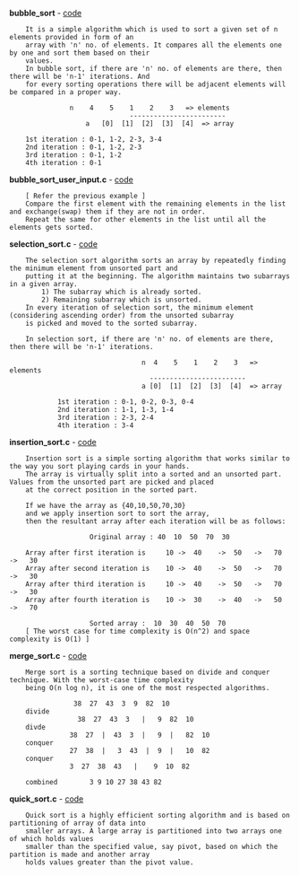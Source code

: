 **bubble_sort** - <a href = "https://github.com/abinashprabakar/Advanced-C/blob/main/DSA/sort/bubble_sort.c">code</a>

		It is a simple algorithm which is used to sort a given set of n elements provided in form of an 
		array with 'n' no. of elements. It compares all the elements one by one and sort them based on their 
		values.
		In bubble sort, if there are 'n' no. of elements are there, then there will be 'n-1' iterations. And 
		for every sorting operations there will be adjacent elements will be compared in a proper way.

				   n	4    5    1    2    3	=> elements
	                              ------------------------
			           a   [0]  [1]  [2]  [3]  [4]	=> array

		1st iteration : 0-1, 1-2, 2-3, 3-4
		2nd iteration : 0-1, 1-2, 2-3
		3rd iteration : 0-1, 1-2
		4th iteration : 0-1

**bubble_sort_user_input.c** - <a href = "https://github.com/abinashprabakar/Advanced-C/blob/main/DSA/sort/bubble_sort_user_input.c">code</a> 

		[ Refer the previous example ]
		Compare the first element with the remaining elements in the list and exchange(swap) them if they are not in order.
		Repeat the same for other elements in the list until all the elements gets sorted.

**selection_sort.c** - <a href = "https://github.com/abinashprabakar/Advanced-C/blob/main/DSA/sort/selection_sort.c">code</a>

		The selection sort algorithm sorts an array by repeatedly finding the minimum element from unsorted part and 
		putting it at the beginning. The algorithm maintains two subarrays in a given array.
			1) The subarray which is already sorted. 
			2) Remaining subarray which is unsorted.
		In every iteration of selection sort, the minimum element (considering ascending order) from the unsorted subarray 
		is picked and moved to the sorted subarray. 

		In selection sort, if there are 'n' no. of elements are there, then there will be 'n-1' iterations.
		                                                                                                  
                                     n  4    5    1    2    3   => elements    
                                       ------------------------      
                                     a [0]  [1]  [2]  [3]  [4]  => array    
 
                1st iteration : 0-1, 0-2, 0-3, 0-4    
                2nd iteration : 1-1, 1-3, 1-4 
                3rd iteration : 2-3, 2-4 
                4th iteration : 3-4

**insertion_sort.c** - <a href = "https://github.com/abinashprabakar/Advanced-C/blob/main/DSA/sort/insertion_sort.c">code</a>    

		Insertion sort is a simple sorting algorithm that works similar to the way you sort playing cards in your hands. 
		The array is virtually split into a sorted and an unsorted part. Values from the unsorted part are picked and placed
		at the correct position in the sorted part.

		If we have the array as {40,10,50,70,30}
		and we apply insertion sort to sort the array,
		then the resultant array after each iteration will be as follows:

               			Original array : 40  10  50  70  30

		Array after first iteration is     10 ->  40    ->  50   ->   70   ->   30
		Array after second iteration is    10 ->  40    ->  50   ->   70   ->   30
		Array after third iteration is     10 ->  40    ->  50   ->   70   ->   30
		Array after fourth iteration is    10 ->  30    ->  40   ->   50   ->   70
            
               			Sorted array :  10  30  40  50  70
		[ The worst case for time complexity is O(n^2) and space complexity is O(1) ]


**merge_sort.c** - <a href = "https://github.com/abinashprabakar/Advanced-C/blob/main/DSA/sort/merge_sort.c">code</a>  

		Merge sort is a sorting technique based on divide and conquer technique. With the worst-case time complexity 
		being Ο(n log n), it is one of the most respected algorithms.

					38  27  43  3  9  82  10
		divide
				     38  27  43  3   |   9  82  10
		divde
				   38  27  |  43  3  |   9  |   82  10
		conquer
				   27  38  |   3  43  |  9  |   10  82
		conquer
				   3  27  38  43   |    9  10  82

		combined		3 9 10 27 38 43 82


**quick_sort.c** - <a href = "https://github.com/abinashprabakar/Advanced-C/blob/main/DSA/sort/quick_sort.c">code</a>

		Quick sort is a highly efficient sorting algorithm and is based on partitioning of array of data into 
		smaller arrays. A large array is partitioned into two arrays one of which holds values 
		smaller than the specified value, say pivot, based on which the partition is made and another array 
		holds values greater than the pivot value.
